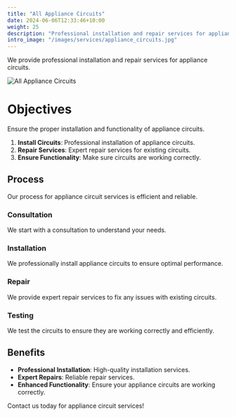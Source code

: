 ```yaml
---
title: "All Appliance Circuits"
date: 2024-06-06T12:33:46+10:00
weight: 25
description: "Professional installation and repair services for appliance circuits including ranges, water heaters, dryers, microwaves, and dishwashers."
intro_image: "/images/services/appliance_circuits.jpg"
---
```


We provide professional installation and repair services for appliance circuits.

![All Appliance Circuits](/images/services/appliance_circuits.jpg)

# Objectives

Ensure the proper installation and functionality of appliance circuits.

1. **Install Circuits**: Professional installation of appliance circuits.
2. **Repair Services**: Expert repair services for existing circuits.
3. **Ensure Functionality**: Make sure circuits are working correctly.

## Process

Our process for appliance circuit services is efficient and reliable.

### Consultation

We start with a consultation to understand your needs.

### Installation

We professionally install appliance circuits to ensure optimal performance.

### Repair

We provide expert repair services to fix any issues with existing circuits.

### Testing

We test the circuits to ensure they are working correctly and efficiently.

## Benefits

- **Professional Installation**: High-quality installation services.
- **Expert Repairs**: Reliable repair services.
- **Enhanced Functionality**: Ensure your appliance circuits are working correctly.

Contact us today for appliance circuit services!

